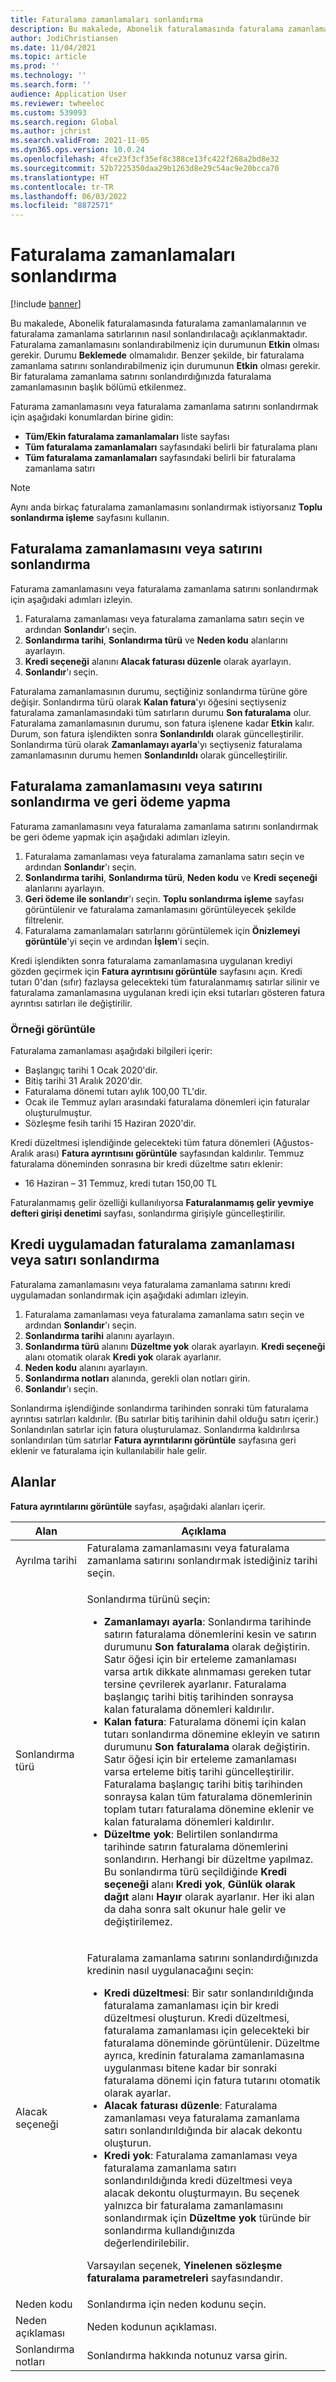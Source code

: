 ```yaml
---
title: Faturalama zamanlamaları sonlandırma
description: Bu makalede, Abonelik faturalamasında faturalama zamanlamalarının ve faturalama zamanlama satırlarının nasıl sonlandırılacağı açıklanmaktadır.
author: JodiChristiansen
ms.date: 11/04/2021
ms.topic: article
ms.prod: ''
ms.technology: ''
ms.search.form: ''
audience: Application User
ms.reviewer: twheeloc
ms.custom: 539093
ms.search.region: Global
ms.author: jchrist
ms.search.validFrom: 2021-11-05
ms.dyn365.ops.version: 10.0.24
ms.openlocfilehash: 4fce23f3cf35ef8c388ce13fc422f268a2bd8e32
ms.sourcegitcommit: 52b7225350daa29b1263d8e29c54ac9e20bcca70
ms.translationtype: HT
ms.contentlocale: tr-TR
ms.lasthandoff: 06/03/2022
ms.locfileid: "8872571"
---
```

# <a name="terminate-billing-schedules"></a>Faturalama zamanlamaları sonlandırma

[!include [banner](../includes/banner.md)]

Bu makalede, Abonelik faturalamasında faturalama zamanlamalarının ve faturalama zamanlama satırlarının nasıl sonlandırılacağı açıklanmaktadır. Faturalama zamanlamasını sonlandırabilmeniz için durumunun **Etkin** olması gerekir. Durumu **Beklemede** olmamalıdır. Benzer şekilde, bir faturalama zamanlama satırını sonlandırabilmeniz için durumunun **Etkin** olması gerekir. Bir faturalama zamanlama satırını sonlandırdığınızda faturalama zamanlamasının başlık bölümü etkilenmez.

Faturama zamanlamasını veya faturalama zamanlama satırını sonlandırmak için aşağıdaki konumlardan birine gidin:

- **Tüm/Ekin faturalama zamanlamaları** liste sayfası
- **Tüm faturalama zamanlamaları** sayfasındaki belirli bir faturalama planı
- **Tüm faturalama zamanlamaları** sayfasındaki belirli bir faturalama zamanlama satırı

> [!NOTE]
> Aynı anda birkaç faturalama zamanlamasını sonlandırmak istiyorsanız **Toplu sonlandırma işleme** sayfasını kullanın.

## <a name="terminate-a-billing-schedule-or-line"></a>Faturalama zamanlamasını veya satırını sonlandırma

Faturama zamanlamasını veya faturalama zamanlama satırını sonlandırmak için aşağıdaki adımları izleyin.

1. Faturalama zamanlaması veya faturalama zamanlama satırı seçin ve ardından **Sonlandır**'ı seçin. 
2. **Sonlandırma tarihi**, **Sonlandırma türü** ve **Neden kodu** alanlarını ayarlayın.
3. **Kredi seçeneği** alanını **Alacak faturası düzenle** olarak ayarlayın.
4. **Sonlandır**'ı seçin.

Faturalama zamanlamasının durumu, seçtiğiniz sonlandırma türüne göre değişir. Sonlandırma türü olarak **Kalan fatura**'yı öğesini seçtiyseniz faturalama zamanlamasındaki tüm satırların durumu **Son faturalama** olur. Faturalama zamanlamasının durumu, son fatura işlenene kadar **Etkin** kalır. Durum, son fatura işlendikten sonra **Sonlandırıldı** olarak güncelleştirilir. Sonlandırma türü olarak **Zamanlamayı ayarla**'yı seçtiyseniz faturalama zamanlamasının durumu hemen **Sonlandırıldı** olarak güncelleştirilir.

## <a name="terminate-a-billing-schedule-or-line-and-apply-a-refund"></a>Faturalama zamanlamasını veya satırını sonlandırma ve geri ödeme yapma

Faturama zamanlamasını veya faturalama zamanlama satırını sonlandırmak be geri ödeme yapmak için aşağıdaki adımları izleyin.

1. Faturalama zamanlaması veya faturalama zamanlama satırı seçin ve ardından **Sonlandır**'ı seçin.
2. **Sonlandırma tarihi**, **Sonlandırma türü**, **Neden kodu** ve **Kredi seçeneği** alanlarını ayarlayın.
3. **Geri ödeme ile sonlandır**'ı seçin. **Toplu sonlandırma işleme** sayfası görüntülenir ve faturalama zamanlamasını görüntüleyecek şekilde filtrelenir.
4. Faturalama zamanlamaları satırlarını görüntülemek için **Önizlemeyi görüntüle**'yi seçin ve ardından **İşlem**'i seçin.

Kredi işlendikten sonra faturalama zamanlamasına uygulanan krediyi gözden geçirmek için **Fatura ayrıntısını görüntüle** sayfasını açın. Kredi tutarı 0'dan (sıfır) fazlaysa gelecekteki tüm faturalanmamış satırlar silinir ve faturalama zamanlamasına uygulanan kredi için eksi tutarları gösteren fatura ayrıntısı satırları ile değiştirilir.

### <a name="view-example"></a>Örneği görüntüle

Faturalama zamanlaması aşağıdaki bilgileri içerir:

- Başlangıç tarihi 1 Ocak 2020'dir.
- Bitiş tarihi 31 Aralık 2020'dir.
- Faturalama dönemi tutarı aylık 100,00 TL'dir.
- Ocak ile Temmuz ayları arasındaki faturalama dönemleri için faturalar oluşturulmuştur.
- Sözleşme fesih tarihi 15 Haziran 2020'dir.

Kredi düzeltmesi işlendiğinde gelecekteki tüm fatura dönemleri (Ağustos-Aralık arası) **Fatura ayrıntısını görüntüle** sayfasından kaldırılır. Temmuz faturalama döneminden sonrasına bir kredi düzeltme satırı eklenir:

- 16 Haziran – 31 Temmuz, kredi tutarı 150,00 TL

Faturalanmamış gelir özelliği kullanılıyorsa **Faturalanmamış gelir yevmiye defteri girişi denetimi** sayfası, sonlandırma girişiyle güncelleştirilir.

## <a name="terminate-a-billing-schedule-or-line-without-applying-a-credit"></a>Kredi uygulamadan faturalama zamanlaması veya satırı sonlandırma

Faturalama zamanlamasını veya faturalama zamanlama satırını kredi uygulamadan sonlandırmak için aşağıdaki adımları izleyin.

1. Faturalama zamanlaması veya faturalama zamanlama satırı seçin ve ardından **Sonlandır**'ı seçin.
2. **Sonlandırma tarihi** alanını ayarlayın.
3. **Sonlandırma türü** alanını **Düzeltme yok** olarak ayarlayın. **Kredi seçeneği** alanı otomatik olarak **Kredi yok** olarak ayarlanır.
3. **Neden kodu** alanını ayarlayın.
4. **Sonlandırma notları** alanında, gerekli olan notları girin.
5. **Sonlandır**'ı seçin. 

Sonlandırma işlendiğinde sonlandırma tarihinden sonraki tüm faturalama ayrıntısı satırları kaldırılır. (Bu satırlar bitiş tarihinin dahil olduğu satırı içerir.) Sonlandırılan satırlar için fatura oluşturulamaz. Sonlandırma kaldırılırsa sonlandırılan tüm satırlar **Fatura ayrıntılarını görüntüle** sayfasına geri eklenir ve faturalama için kullanılabilir hale gelir.

## <a name="fields"></a>Alanlar

**Fatura ayrıntılarını görüntüle** sayfası, aşağıdaki alanları içerir.

| Alan | Açıklama |
|-------|-------------| 
| Ayrılma tarihi | Faturalama zamanlamasını veya faturalama zamanlama satırını sonlandırmak istediğiniz tarihi seçin. |
| Sonlandırma türü | <p>Sonlandırma türünü seçin:</p><ul><li>**Zamanlamayı ayarla**: Sonlandırma tarihinde satırın faturalama dönemlerini kesin ve satırın durumunu **Son faturalama** olarak değiştirin. Satır öğesi için bir erteleme zamanlaması varsa artık dikkate alınmaması gereken tutar tersine çevrilerek ayarlanır. Faturalama başlangıç tarihi bitiş tarihinden sonraysa kalan faturalama dönemleri kaldırılır.</li><li>**Kalan fatura**: Faturalama dönemi için kalan tutarı sonlandırma dönemine ekleyin ve satırın durumunu **Son faturalama** olarak değiştirin. Satır öğesi için bir erteleme zamanlaması varsa erteleme bitiş tarihi güncelleştirilir. Faturalama başlangıç tarihi bitiş tarihinden sonraysa kalan tüm faturalama dönemlerinin toplam tutarı faturalama dönemine eklenir ve kalan faturalama dönemleri kaldırılır.</li><li>**Düzeltme yok**: Belirtilen sonlandırma tarihinde satırın faturalama dönemlerini sonlandırın. Herhangi bir düzeltme yapılmaz. Bu sonlandırma türü seçildiğinde **Kredi seçeneği** alanı **Kredi yok**, **Günlük olarak dağıt** alanı **Hayır** olarak ayarlanır. Her iki alan da daha sonra salt okunur hale gelir ve değiştirilemez.</li></ul> |
| Alacak seçeneği | <p>Faturalama zamanlama satırını sonlandırdığınızda kredinin nasıl uygulanacağını seçin:</p><ul><li>**Kredi düzeltmesi**: Bir satır sonlandırıldığında faturalama zamanlaması için bir kredi düzeltmesi oluşturun. Kredi düzeltmesi, faturalama zamanlaması için gelecekteki bir faturalama döneminde görüntülenir. Düzeltme ayrıca, kredinin faturalama zamanlamasına uygulanması bitene kadar bir sonraki faturalama dönemi için fatura tutarını otomatik olarak ayarlar.</li><li>**Alacak faturası düzenle**: Faturalama zamanlaması veya faturalama zamanlama satırı sonlandırıldığında bir alacak dekontu oluşturun.</li><li>**Kredi yok**: Faturalama zamanlaması veya faturalama zamanlama satırı sonlandırıldığında kredi düzeltmesi veya alacak dekontu oluşturmayın. Bu seçenek yalnızca bir faturalama zamanlamasını sonlandırmak için **Düzeltme yok** türünde bir sonlandırma kullandığınızda değerlendirilebilir.</li></ul><p>Varsayılan seçenek, **Yinelenen sözleşme faturalama parametreleri** sayfasındandır.</p> |
| Neden kodu | Sonlandırma için neden kodunu seçin. |
| Neden açıklaması | Neden kodunun açıklaması. |
| Sonlandırma notları | Sonlandırma hakkında notunuz varsa girin. |

<!--## Additional information-->
